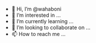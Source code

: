 - 👋 Hi, I’m @wahaboni
- 👀 I’m interested in ...
- 🌱 I’m currently learning ...
- 💞️ I’m looking to collaborate on ...
- 📫 How to reach me ...

<!---
wahaboni/wahaboni is a ✨ special ✨ repository because its `README.md` (this file) appears on your GitHub profile.
You can click the Preview link to take a look at your changes.
--->
